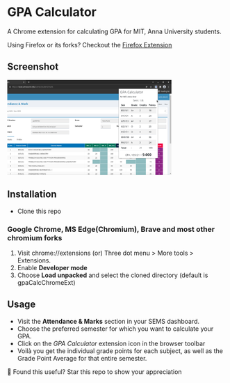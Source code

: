 # GPA Calculator

A Chrome extension for calculating GPA for MIT, Anna University students.

Using Firefox or its forks? Checkout the [Firefox Extension](https://github.com/PragadeshBS/gpaCalcFirefoxExt)

## Screenshot
<img src="screenshots/ss1.png" width="75%">

## Installation
* Clone this repo

### Google Chrome, MS Edge(Chromium), Brave and most other chromium forks

1. Visit chrome://extensions (or) Three dot menu > More tools > Extensions.
2. Enable **Developer mode**
3. Choose **Load unpacked** and select the cloned directory (default is gpaCalcChromeExt)

## Usage
* Visit the **Attendance & Marks** section in your SEMS dashboard.
* Choose the preferred semester for which you want to calculate your GPA. 
* Click on the *GPA Calculator* extension icon in the browser toolbar
* Voilà you get the individual grade points for each subject, as well as the Grade Point Average for that entire semester.

:star2: Found this useful? Star this repo to show your appreciation 
